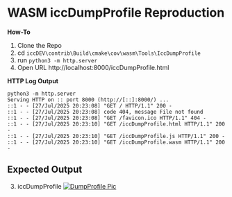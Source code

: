 # WASM iccDumpProfile Reproduction

**How-To**

1. Clone the Repo
2. cd `iccDEV\contrib\Build\cmake\cov\wasm\Tools\IccDumpProfile`
3. run `python3 -m http.server`
4. Open URL http://localhost:8000/iccDumpProfile.html

**HTTP Log Output**
```
python3 -m http.server
Serving HTTP on :: port 8000 (http://[::]:8000/) ...
::1 - - [27/Jul/2025 20:23:08] "GET / HTTP/1.1" 200 -
::1 - - [27/Jul/2025 20:23:08] code 404, message File not found
::1 - - [27/Jul/2025 20:23:08] "GET /favicon.ico HTTP/1.1" 404 -
::1 - - [27/Jul/2025 20:23:10] "GET /iccDumpProfile.html HTTP/1.1" 200 -
::1 - - [27/Jul/2025 20:23:10] "GET /iccDumpProfile.js HTTP/1.1" 200 -
::1 - - [27/Jul/2025 20:23:10] "GET /iccDumpProfile.wasm HTTP/1.1" 200 -
```
## Expected Output

3. iccDumpProfile
[![DumpProfile Pic](https://github.com/InternationalColorConsortium/iccDEV/blob/research/contrib/Build/cmake/cov/wasm/Tools/IccDumpProfile/iccdev-wasm-iccdumpprofile-web-spa-example-001.png?raw=true "color.org")](https://color.org)



